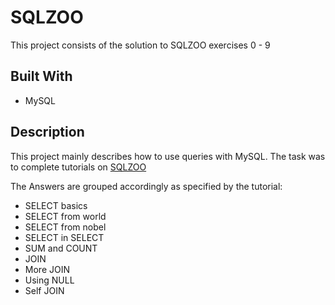 # SQLZOO
This project consists of the solution to SQLZOO exercises 0 - 9

## Built With
- MySQL

## Description
This project mainly describes how to use queries with MySQL. The task was to complete tutorials on <a href="https://sqlzoo.net/">SQLZOO</a>

The Answers are grouped accordingly as specified by the tutorial:
- SELECT basics
- SELECT from world
- SELECT from nobel
- SELECT in SELECT
- SUM and COUNT
- JOIN
- More JOIN
- Using NULL
- Self JOIN
